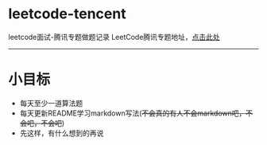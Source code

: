 # leetcode-tencent
leetcode面试-腾讯专题做题记录
LeetCode腾讯专题地址，[点击此处](https://leetcode-cn.com/leetbook/detail/tencent/)
***
# 小目标
* 每天至少一道算法题
* 每天更新README学习markdown写法\(~~不会真的有人不会markdown吧，不会吧，不会吧~~\)
* 先这样，有什么想到的再说